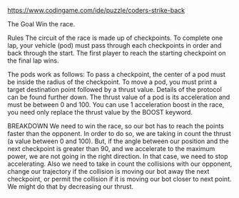 https://www.codingame.com/ide/puzzle/coders-strike-back

The Goal
Win the race.

Rules
The circuit of the race is made up of checkpoints. To complete one lap, your vehicle (pod) must pass through each checkpoints in order and back through the start. The first player to reach the starting checkpoint on the final lap wins.

The pods work as follows:
To pass a checkpoint, the center of a pod must be inside the radius of the checkpoint.
To move a pod, you must print a target destination point followed by a thrust value. Details of the protocol can be found further down.
The thrust value of a pod is its acceleration and must be between 0 and 100.
You can use 1 acceleration boost in the race, you need only replace the thrust value by the BOOST keyword.

BREAKDOWN
We need to win the race, so our bot has to reach the points faster than the opponent.
In order to do so, we are taking in count the thrust (a value between 0 and 100). But, if the angle between our position and the next checkpoint is greater than 90, and we accelerate to the maximum power, we are not going in the right direction. In that case, we need to stop accelerating.
Also we need to take in count the collisions with our opponent, change our trajectory if the collision is moving our bot away the next checkpoint, or permit the collision if it is moving our bot closer to next point. We might do that by decreasing our thrust.